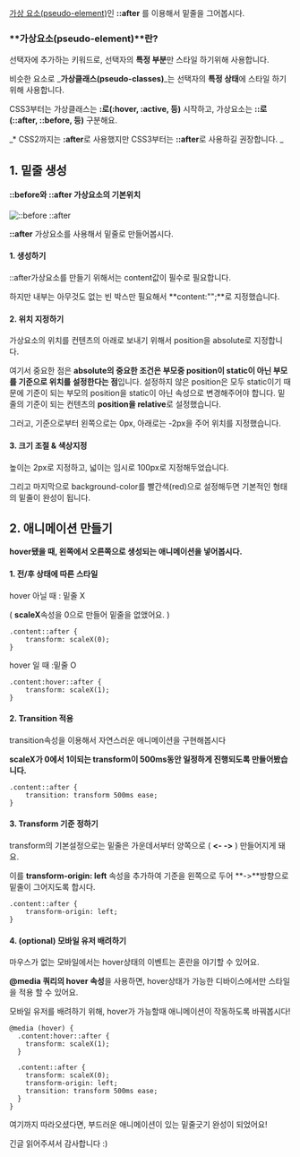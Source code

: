 
  
[가상 요소(](https://developer.mozilla.org/en-US/docs/Web/CSS/Pseudo-elements)[pseudo-element)](https://developer.mozilla.org/ko/docs/Web/CSS/pseudo-classes)인 **::after** 를 이용해서 밑줄을 그어봅시다.

### **가상요소(pseudo-element)**란?

선택자에 추가하는 키워드로, 선택자의 **특정 부분**만 스타일 하기위해 사용합니다.

비슷한 요소로 _**가상클래스(pseudo-classes)**_는 선택자의 **특정 상태**에 스타일 하기위해 사용합니다. 

CSS3부터는 가상클래스는 **:로(:hover, :active, 등)** 시작하고, 가상요소는 **::로(::after, ::before, 등)** 구분해요.

_\* CSS2까지는 **:after**로 사용했지만 CSS3부터는 **::after**로 사용하길 권장합니다. _

## 1\. 밑줄 생성

#### **::before와 ::after 가상요소의 기본위치**


![::before ::after](https://blog.kakaocdn.net/dn/tD13j/btq4H114hfB/RNgSCUpRMx0kyfwCUjVRS1/img.png)

**::after** 가상요소를 사용해서 밑줄로 만들어봅시다.

#### **1\. 생성하기**

::after가상요소를 만들기 위해서는 content값이 필수로 필요합니다.

하지만 내부는 아무것도 없는 빈 박스만 필요해서 **content:"";**로 지정했습니다.

#### **2\. 위치 지정하기**

가상요소의 위치를 컨텐츠의 아래로 보내기 위해서 position을 absolute로 지정합니다.

여기서 중요한 점은 **absolute의 중요한 조건은 부모중 position이 static이 아닌 부모를 기준으로 위치를 설정한다는 점**입니다. 설정하지 않은 position은 모두 static이기 때문에 기준이 되는 부모의 position을 static이 아닌 속성으로 변경해주어야 합니다. 밑줄의 기준이 되는 컨텐츠의 **position을 relative**로 설정했습니다.

그러고, 기준으로부터 왼쪽으로는 0px, 아래로는 -2px을 주어 위치를 지정했습니다.

#### **3\. 크기 조절 & 색상지정**

높이는 2px로 지정하고, 넓이는 임시로 100px로 지정해두었습니다.

그리고 마지막으로 background-color를 빨간색(red)으로 설정해두면 기본적인 형태의 밑줄이 완성이 됩니다.


## 2\. 애니메이션 만들기

**hover됐을 때, 왼쪽에서 오른쪽으로 생성되는 애니메이션을 넣어봅시다.**

#### **1\. 전/후 상태에 따른 스타일**

hover 아닐 때 : 밑줄 X

( **scaleX**속성을 0으로 만들어 밑줄을 없앴어요. )

```
.content::after {
	transform: scaleX(0);
}
```

hover 일 때 :밑줄 O

```
.content:hover::after {
	transform: scaleX(1);
}
```

#### **2\. Transition 적용**

transition속성을 이용해서 자연스러운 애니메이션을 구현해봅시다

**scaleX가 0에서 1이되는 transform이 500ms동안 일정하게 진행되도록 만들어봤습니다.**

```
.content::after {
	transition: transform 500ms ease;
}
```

#### **3\. Transform 기준 정하기**

transform의 기본설정으로는 밑줄은 가운데서부터 양쪽으로 ( **<- ->** ) 만들어지게 돼요.

이를 **transform-origin: left** 속성을 추가하여 기준을 왼쪽으로 두어 **\->**방향으로 밑줄이 그어지도록 합시다.

```
.content::after {
	transform-origin: left;
}
```

#### **4\. (optional) 모바일 유저 배려하기**

마우스가 없는 모바일에서는 hover상태의 이벤트는 혼란을 야기할 수 있어요.

**@media 쿼리의 hover 속성**을 사용하면, hover상태가 가능한 디바이스에서만 스타일을 적용 할 수 있어요.

모바일 유저를 배려하기 위해, hover가 가능할때 애니메이션이 작동하도록 바꿔봅시다!

```
@media (hover) {
  .content:hover::after {
    transform: scaleX(1);
  }

  .content::after {
    transform: scaleX(0);
    transform-origin: left;
    transition: transform 500ms ease;
  }
}
```


여기까지 따라오셨다면, 부드러운 애니메이션이 있는 밑줄긋기 완성이 되었어요!

긴글 읽어주셔서 감사합니다 :)